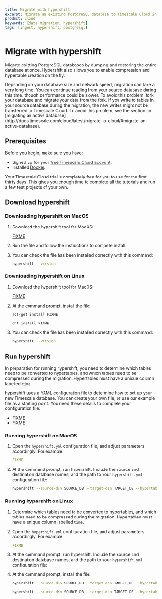 ```yaml
---
title: Migrate with hypershift
excerpt: Migrate an existing PostgreSQL database to Timescale Cloud in a single step
product: cloud
keywords: [data migration, hypershift]
tags: [ingest, hypershift, postgresql]
---
```


# Migrate with hypershift

Migrate existing PostgreSQL databases by dumping and restoring the entire
database at once. Hypershift also allows you to enable compression and
hypertable creation on the fly.

<highlight type="warning">
Depending on your database size and network speed, migration can take a very
long time. You can continue reading from your source database during this time,
though performance could be slower. To avoid this problem, fork your database
and migrate your data from the fork. If you write to tables in your source
database during the migration, the new writes might not be transferred to
Timescale Cloud. To avoid this problem, see the section on [migrating an active
database](http://docs.timescale.com/cloud/latest/migrate-to-cloud/#migrate-an-active-database).
</highlight>

## Prerequisites

Before you begin, make sure you have:

*   Signed up for your [free Timescale Cloud account][cloud-install].
*   Installed [Docker][docker-install].

<highlight type="cloud" header="Run all tutorials free" button="Try for free">
Your Timescale Cloud trial is completely free for you to use for the first
thirty days. This gives you enough time to complete all the tutorials and run
a few test projects of your own.
</highlight>

## Download hypershift

<Tabs label="Download hypershift">

<Tab title="MacOS">

<procedure>

### Downloading hypershift on MacOS

1.  Download the hypershift tool for MacOS:

    <tag type="download">[FIXME](https://timescale,com/FIXME)</tag>

1.  Run the file and follow the instructions to compete install.

1.  You can check the file has been installed correctly with this command:

    ```bash
    hypershift --version
    ```

</procedure>

</Tab>

<Tab title="Linux">

<procedure>

### Downloading hypershift on Linux

1.  Download the hypershift tool for MacOS:

    <tag type="download">[FIXME](https://timescale,com/FIXME)</tag>

1.  At the command prompt, install the file:

    <terminal>

    <tab label="Debian-based">

    ```bash
    apt-get install FIXME
    ```

    </tab>

    <tab label="Red Hat-based">

    ```bash
    dnf install FIXME
    ```

    </tab>

    </terminal>

1.  You can check the file has been installed correctly with this command:

    ```bash
    hypershift --version
    ```

</procedure>

</Tab>

</Tabs>

## Run hypershift

In preparation for running hypershift, you need to determine which tables need
to be converted to hypertables, and which tables need to be compressed during
the migration. Hypertables must have a unique column labelled `time`.

hypershift uses a YAML configuration file to determine how to set up your new
Timescale database. You can create your own file, or use our example file as a
starting point. You need these details to complete your configuration file:

*   FIXME
*   FIXME

<Tabs label="Run hypershift">

<Tab title="MacOS">

<procedure>

### Running hypershift on MacOS

1.  Open the `hypershift.yml` configuration file, and adjust parameters
    accordingly. For example:

    ```yml
    FIXME
    ```

1.  At the command prompt, run hypershift. Include the source and destination
    database names, and the path to your `hypershift.yml` configuration file:

    ```bash
    hypershift --source-dsn SOURCE_DB --target-dsn TARGET_DB --hypertable
    ```

</procedure>

</Tab>

<Tab title="Linux">

<procedure>

### Running hypershift on Linux

1.  Determine which tables need to be converted to hypertables, and which tables
    need to be compressed during the migration. Hypertables must have a unique
    column labelled `time`.

1.  Open the `hypershift.yml` configuration file, and adjust parameters
    accordingly. For example:

    ```yml
    FIXME
    ```

1.  At the command prompt, run hypershift. Include the source and destination
    database names, and the path to your `hypershift.yml` configuration file:

1.  At the command prompt, install the file:

    <terminal>

    <tab label="Debian-based">

    ```bash
    hypershift --source-dsn SOURCE_DB --target-dsn TARGET_DB --hypertable
    ```

    </tab>

    <tab label="Red Hat-based">

    ```bash
    hypershift --source-dsn SOURCE_DB --target-dsn TARGET_DB --hypertable
    ```

    </tab>

    </terminal>

</procedure>

</Tab>

</Tabs>

[cloud-install]: /install/:currentVersion:/installation-cloud/
[docker-install]: https://docs.docker.com/get-docker/
[migrate-separately]: /cloud/:currentVersion:/migrate-to-cloud/schema-then-data/
